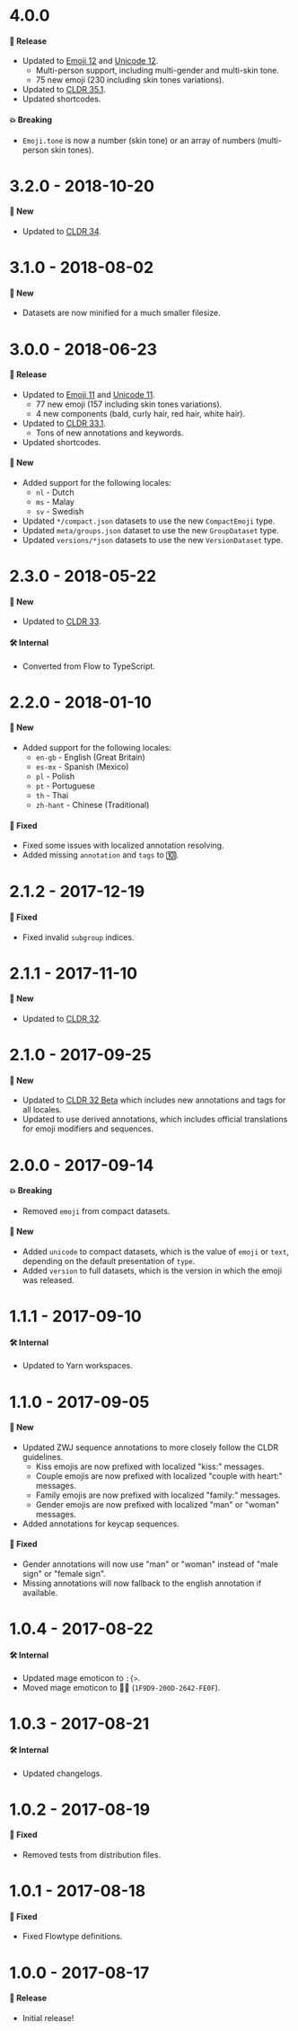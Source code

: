# 4.0.0

#### 🎉 Release

- Updated to [Emoji 12](https://emojipedia.org/emoji-12.0/) and
  [Unicode 12](http://unicode.org/versions/Unicode12.0.0/).
  - Multi-person support, including multi-gender and multi-skin tone.
  - 75 new emoji (230 including skin tones variations).
- Updated to [CLDR 35.1](http://cldr.unicode.org/index/downloads/cldr-35-1).
- Updated shortcodes.

#### 💥 Breaking

- `Emoji.tone` is now a number (skin tone) or an array of numbers (multi-person skin tones).

# 3.2.0 - 2018-10-20

#### 🚀 New

- Updated to [CLDR 34](http://cldr.unicode.org/index/downloads/cldr-34).

# 3.1.0 - 2018-08-02

#### 🚀 New

- Datasets are now minified for a much smaller filesize.

# 3.0.0 - 2018-06-23

#### 🎉 Release

- Updated to [Emoji 11](https://emojipedia.org/emoji-11.0/) and
  [Unicode 11](http://unicode.org/versions/Unicode11.0.0/).
  - 77 new emoji (157 including skin tones variations).
  - 4 new components (bald, curly hair, red hair, white hair).
- Updated to [CLDR 33.1](http://cldr.unicode.org/index/downloads/cldr-33-1).
  - Tons of new annotations and keywords.
- Updated shortcodes.

#### 🚀 New

- Added support for the following locales:
  - `nl` - Dutch
  - `ms` - Malay
  - `sv` - Swedish
- Updated `*/compact.json` datasets to use the new `CompactEmoji` type.
- Updated `meta/groups.json` dataset to use the new `GroupDataset` type.
- Updated `versions/*json` datasets to use the new `VersionDataset` type.

# 2.3.0 - 2018-05-22

#### 🚀 New

- Updated to [CLDR 33](http://cldr.unicode.org/index/downloads/cldr-33).

#### 🛠 Internal

- Converted from Flow to TypeScript.

# 2.2.0 - 2018-01-10

#### 🚀 New

- Added support for the following locales:
  - `en-gb` - English (Great Britain)
  - `es-mx` - Spanish (Mexico)
  - `pl` - Polish
  - `pt` - Portuguese
  - `th` - Thai
  - `zh-hant` - Chinese (Traditional)

#### 🐞 Fixed

- Fixed some issues with localized annotation resolving.
- Added missing `annotation` and `tags` to 🔟.

# 2.1.2 - 2017-12-19

#### 🐞 Fixed

- Fixed invalid `subgroup` indices.

# 2.1.1 - 2017-11-10

#### 🚀 New

- Updated to [CLDR 32](http://cldr.unicode.org/index/downloads/cldr-32).

# 2.1.0 - 2017-09-25

#### 🚀 New

- Updated to [CLDR 32 Beta](http://cldr.unicode.org/index/downloads/cldr-32) which includes new
  annotations and tags for all locales.
- Updated to use derived annotations, which includes official translations for emoji modifiers and
  sequences.

# 2.0.0 - 2017-09-14

#### 💥 Breaking

- Removed `emoji` from compact datasets.

#### 🚀 New

- Added `unicode` to compact datasets, which is the value of `emoji` or `text`, depending on the
  default presentation of `type`.
- Added `version` to full datasets, which is the version in which the emoji was released.

# 1.1.1 - 2017-09-10

#### 🛠 Internal

- Updated to Yarn workspaces.

# 1.1.0 - 2017-09-05

#### 🚀 New

- Updated ZWJ sequence annotations to more closely follow the CLDR guidelines.
  - Kiss emojis are now prefixed with localized "kiss:" messages.
  - Couple emojis are now prefixed with localized "couple with heart:" messages.
  - Family emojis are now prefixed with localized "family:" messages.
  - Gender emojis are now prefixed with localized "man" or "woman" messages.
- Added annotations for keycap sequences.

#### 🐞 Fixed

- Gender annotations will now use "man" or "woman" instead of "male sign" or "female sign".
- Missing annotations will now fallback to the english annotation if available.

# 1.0.4 - 2017-08-22

#### 🛠 Internal

- Updated mage emoticon to `:{>`.
- Moved mage emoticon to 🧙‍♂️ (`1F9D9-200D-2642-FE0F`).

# 1.0.3 - 2017-08-21

#### 🛠 Internal

- Updated changelogs.

# 1.0.2 - 2017-08-19

#### 🐞 Fixed

- Removed tests from distribution files.

# 1.0.1 - 2017-08-18

#### 🐞 Fixed

- Fixed Flowtype definitions.

# 1.0.0 - 2017-08-17

#### 🎉 Release

- Initial release!
